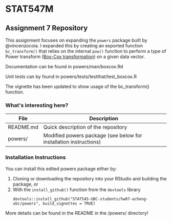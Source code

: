 # STAT547M

## Assignment 7 Repository

This assignment focuses on expanding the `powers` package built by @vincenzocoia. I expanded this by creating an exported function `bc_transform()` that relies on the internal `pow()` function to perform a type of Power transform ([Box-Cox transformation](https://ncss-wpengine.netdna-ssl.com/wp-content/themes/ncss/pdf/Procedures/NCSS/Box-Cox_Transformation_for_Simple_Linear_Regression.pdf)) on a given data vector.

Documentation can be found in powers/man/boxcox.Rd

Unit tests can by found in powers/tests/testthat/test_boxcox.R

The vignette has been updated to show usage of the bc_transform() function.


### What's interesting here?
| File | Description |
|------|-------------|
| README.md | Quick description of the repository |
| powers/ | Modified powers package (see below for installation instructions) |

### Installation Instructions
You can install this edited powers package either by:

1. Cloning or downloading the repository into your RStudio and building the package, or
1. With the `install_github()` function from the `devtools` library
    ```
    devtools::install_github("STAT545-UBC-students/hw07-acheng-ubc/powers", build_vignettes = TRUE)
    ```

More details can be found in the README in the /powers/ directory!
